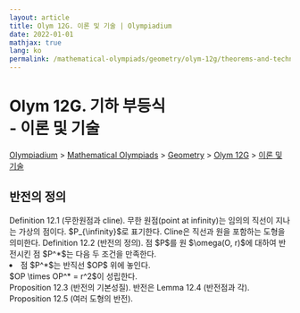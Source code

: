 ```yaml
---
layout: article
title: Olym 12G. 이론 및 기술 | Olympiadium
date: 2022-01-01
mathjax: true
lang: ko
permalink: /mathematical-olympiads/geometry/olym-12g/theorems-and-techniques/
---
```

# Olym 12G. 기하 부등식 <br> <ssup> - 이론 및 기술</ssup>

<a href="{{ site.homeurl }}">Olympiadium</a> > <a href="{{ site.homeurl }}mathematical-olympiads/">Mathematical Olympiads</a> > <a href="{{ site.homeurl }}mathematical-olympiads/geometry/">Geometry</a> > <a href="{{ site.homeurl }}mathematical-olympiads/geometry/olym-12g/">Olym 12G</a> > <a href="{{ site.homeurl }}mathematical-olympiads/geometry/olym-12g/theorems-and-techniques/">이론 및 기술</a>

## 반전의 정의

<yellowboard>
	Definition 12.1 (무한원점과 cline). 무한 원점(point at infinity)는 임의의 직선이 지나는 가상의 점이다. $P_{\infinity}$로 표기한다. Cline은 직선과 원을 포함하는 도형을 의미한다.
</yellowboard>
<yellowboard>
	Definition 12.2 (반전의 정의). 점 $P$를 원 $\omega(O, r)$에 대하여 반전시킨 점 $P^*$는 다음 두 조건을 만족한다. 
	<li>
		점 $P^*$는 반직선 $OP$ 위에 놓인다. <br>
		$OP \times OP^* = r^2$이 성립한다. 
	</li>
</yellowboard>
<orangeboard>
	Proposition 12.3 (반전의 기본성질). 반전은 
</orangeboard>
<greenboard>
	Lemma 12.4 (반전점과 각). 
</greenboard>
<orangeboard>
	Proposition 12.5 (여러 도형의 반전). 
